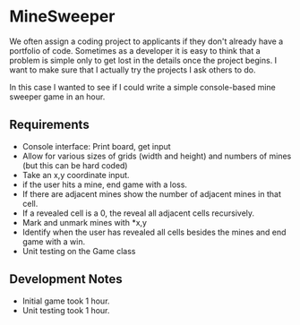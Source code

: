 # MineSweeper
We often assign a coding project to applicants if they don't already have a portfolio of code. Sometimes as a developer it is easy to think that a problem is simple only to get lost in the details once the project begins. I want to make sure that I actually try the projects I ask others to do.

In this case I wanted to see if I could write a simple console-based mine sweeper game in an hour.

## Requirements
* Console interface: Print board, get input
* Allow for various sizes of grids (width and height) and numbers of mines (but this can be hard coded)
* Take an x,y coordinate input.
* if the user hits a mine, end game with a loss.
* If there are adjacent mines show the number of adjacent mines in that cell.
* If a revealed cell is a 0, the reveal all adjacent cells recursively.
* Mark and unmark mines with *x,y
* Identify when the user has revealed all cells besides the mines and end game with a win.
* Unit testing on the Game class
 
## Development Notes
* Initial game took 1 hour.
* Unit testing took 1 hour.
